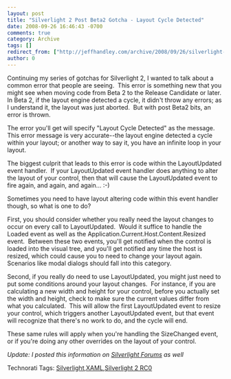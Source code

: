 ```yaml
---
layout: post
title: "Silverlight 2 Post Beta2 Gotcha - Layout Cycle Detected"
date: 2008-09-26 16:46:43 -0700
comments: true
category: Archive
tags: []
redirect_from: ["http://jeffhandley.com/archive/2008/09/26/silverlight-2-post-beta2-gotcha---layout-cycle-detected.aspx"].aspx
author: 0
---
```

<!-- more -->
<p>Continuing my series of gotchas for Silverlight 2, I wanted to talk about a common error that people are seeing.  This error is something new that you might see when moving code from Beta 2 to the Release Candidate or later.  In Beta 2, if the layout engine detected a cycle, it didn't throw any errors; as I understand it, the layout was just aborted.  But with post Beta2 bits, an error is thrown.</p>
<p>The error you'll get will specify "Layout Cycle Detected" as the message.  This error message is very accurate--the layout engine detected a cycle within your layout; or another way to say it, you have an infinite loop in your layout.</p>
<p>The biggest culprit that leads to this error is code within the LayoutUpdated event handler.  If your LayoutUpdated event handler does anything to alter the layout of your control, then that will cause the LayoutUpdated event to fire again, and again, and again... :-)</p>
<p>Sometimes you need to have layout altering code within this event handler though, so what is one to do?</p>
<p>First, you should consider whether you really need the layout changes to occur on every call to LayoutUpdated.  Would it suffice to handle the Loaded event as well as the Application.Current.Host.Content.Resized event.  Between these two events, you'll get notified when the control is loaded into the visual tree, and you'll get notified any time the host is resized, which could cause you to need to change your layout again.  Scenarios like modal dialogs should fall into this category.</p>
<p>Second, if you really do need to use LayoutUpdated, you might just need to put some conditions around your layout changes.  For instance, if you are calculating a new width and height for your control, before you actually set the width and height, check to make sure the current values differ from what you calculated.  This will allow the first LayoutUpdated event to resize your control, which triggers another LayoutUpdated event, but that event will recognize that there's no work to do, and the cycle will end.</p>
<p>These same rules will apply when you're handling the SizeChanged event, or if you're doing any other overrides on the layout of your control.</p>
<p><em>Update: I posted this information on <a href="http://silverlight.net/forums/t/30604.aspx">Silverlight Forums</a> as well</em></p>
<div class="wlWriterSmartContent" id="scid:0767317B-992E-4b12-91E0-4F059A8CECA8:23d10125-9126-4ab4-b95c-4111f65033a9" style="PADDING-RIGHT: 0px; DISPLAY: inline; PADDING-LEFT: 0px; PADDING-BOTTOM: 0px; MARGIN: 0px; PADDING-TOP: 0px">Technorati Tags: <a rel="tag" href="http://technorati.com/tags/Silverlight">Silverlight</a>,<a rel="tag" href="http://technorati.com/tags/XAML">XAML</a>,<a rel="tag" href="http://technorati.com/tags/Silverlight%202%20RC0">Silverlight 2 RC0</a></div>

